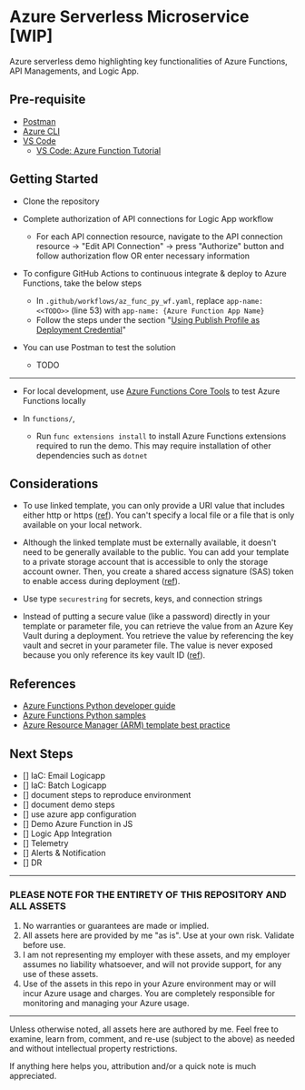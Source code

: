 # Azure Serverless Microservice [WIP]

Azure serverless demo highlighting key functionalities of Azure Functions, API Managements, and Logic App.

## Pre-requisite

- [Postman](https://www.getpostman.com/downloads/)
- [Azure CLI](https://docs.microsoft.com/en-us/cli/azure/install-azure-cli?view=azure-cli-latest)
- [VS Code](https://code.visualstudio.com/download)
  - [VS Code: Azure Function Tutorial](https://code.visualstudio.com/tutorials/functions-extension/getting-started)

## Getting Started

- Clone the repository

- Complete authorization of API connections for Logic App workflow
  - For each API connection resource, navigate to the API connection resource -> "Edit API Connection" -> press "Authorize" button and follow authorization flow OR enter necessary information

<!-- - To leverage GitHub Actions to continuous integrate & deploy Azure Functions, you have to add application settings to Azure Functions before deployment
  - Under Azure Functions application settings (navigate to "Azure Function resource" -> "Configuration"), create a new connection string entry with key `CosmosDBConnection`
  -  -->

- To configure GitHub Actions to continuous integrate & deploy to Azure Functions, take the below steps
  - In `.github/workflows/az_func_py_wf.yaml`, replace `app-name: <<TODO>>` (line 53) with `app-name: {Azure Function App Name}`
  - Follow the steps under the section "[Using Publish Profile as Deployment Credential](https://github.com/marketplace/actions/azure-functions-action#using-publish-profile-as-deployment-credential)"

- You can use Postman to test the solution
  - TODO

---

- For local development, use [Azure Functions Core Tools](https://docs.microsoft.com/en-us/azure/azure-functions/functions-run-local?tabs=linux) to test Azure Functions locally

- In `functions/`,
  - Run `func extensions install` to install Azure Functions extensions required to run the demo. This may require installation of other dependencies such as `dotnet`

## Considerations

- To use linked template, you can only provide a URI value that includes either http or https ([ref](https://docs.microsoft.com/en-us/azure/azure-resource-manager/templates/linked-templates#linked-template)). You can't specify a local file or a file that is only available on your local network.

- Although the linked template must be externally available, it doesn't need to be generally available to the public. You can add your template to a private storage account that is accessible to only the storage account owner. Then, you create a shared access signature (SAS) token to enable access during deployment ([ref](https://docs.microsoft.com/en-us/azure/azure-resource-manager/templates/linked-templates#securing-an-external-template)).

- Use type `securestring` for secrets, keys, and connection strings

- Instead of putting a secure value (like a password) directly in your template or parameter file, you can retrieve the value from an Azure Key Vault during a deployment. You retrieve the value by referencing the key vault and secret in your parameter file. The value is never exposed because you only reference its key vault ID ([ref](https://docs.microsoft.com/en-us/azure/azure-resource-manager/templates/key-vault-parameter?tabs=azure-cli)).

## References

- [Azure Functions Python developer guide](https://docs.microsoft.com/en-us/azure/azure-functions/functions-reference-python)
- [Azure Functions Python samples](https://github.com/yokawasa/azure-functions-python-samples/blob/master/v2functions/cosmos-trigger-cosmodb-output-binding/__init__.py)
- [Azure Resource Manager (ARM) template best practice](https://docs.microsoft.com/en-us/azure/azure-resource-manager/templates/template-best-practices)

## Next Steps

- [] IaC: Email Logicapp
- [] IaC: Batch Logicapp
- [] document steps to reproduce environment
- [] document demo steps
- [] use azure app configuration
- [] Demo Azure Function in JS
- [] Logic App Integration
- [] Telemetry
- [] Alerts & Notification
- [] DR

---

### PLEASE NOTE FOR THE ENTIRETY OF THIS REPOSITORY AND ALL ASSETS

1. No warranties or guarantees are made or implied.
2. All assets here are provided by me "as is". Use at your own risk. Validate before use.
3. I am not representing my employer with these assets, and my employer assumes no liability whatsoever, and will not provide support, for any use of these assets.
4. Use of the assets in this repo in your Azure environment may or will incur Azure usage and charges. You are completely responsible for monitoring and managing your Azure usage.

---

Unless otherwise noted, all assets here are authored by me. Feel free to examine, learn from, comment, and re-use (subject to the above) as needed and without intellectual property restrictions.

If anything here helps you, attribution and/or a quick note is much appreciated.
